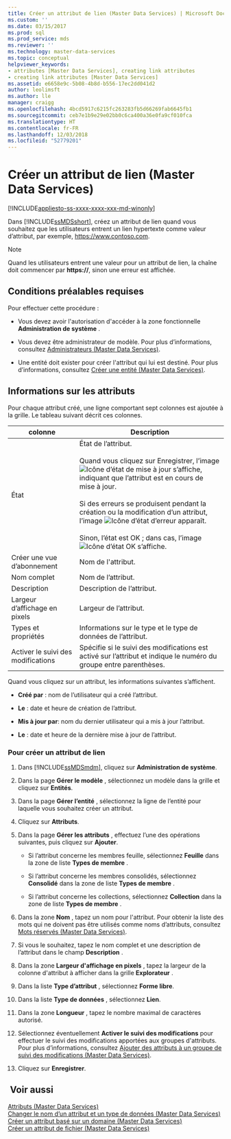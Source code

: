 ```yaml
---
title: Créer un attribut de lien (Master Data Services) | Microsoft Docs
ms.custom: ''
ms.date: 03/15/2017
ms.prod: sql
ms.prod_service: mds
ms.reviewer: ''
ms.technology: master-data-services
ms.topic: conceptual
helpviewer_keywords:
- attributes [Master Data Services], creating link attributes
- creating link attributes [Master Data Services]
ms.assetid: e6658e9c-5b08-4b8d-b556-17ec2dd041d2
author: leolimsft
ms.author: lle
manager: craigg
ms.openlocfilehash: 4bcd5917c6215fc263283fb5d66269fab6645fb1
ms.sourcegitcommit: ceb7e1b9e29e02bb0c6ca400a36e0fa9cf010fca
ms.translationtype: HT
ms.contentlocale: fr-FR
ms.lasthandoff: 12/03/2018
ms.locfileid: "52779201"
---
```

# <a name="create-a-link-attribute-master-data-services"></a>Créer un attribut de lien (Master Data Services)

[!INCLUDE[appliesto-ss-xxxx-xxxx-xxx-md-winonly](../includes/appliesto-ss-xxxx-xxxx-xxx-md-winonly.md)]

  Dans [!INCLUDE[ssMDSshort](../includes/ssmdsshort-md.md)], créez un attribut de lien quand vous souhaitez que les utilisateurs entrent un lien hypertexte comme valeur d’attribut, par exemple, https://www.contoso.com.  
  
> [!NOTE]  
>  Quand les utilisateurs entrent une valeur pour un attribut de lien, la chaîne doit commencer par **https://**, sinon une erreur est affichée.  
  
## <a name="prerequisites"></a>Conditions préalables requises  
 Pour effectuer cette procédure :  
  
-   Vous devez avoir l'autorisation d'accéder à la zone fonctionnelle **Administration de système** .  
  
-   Vous devez être administrateur de modèle. Pour plus d’informations, consultez [Administrateurs &#40;Master Data Services&#41;](../master-data-services/administrators-master-data-services.md).  
  
-   Une entité doit exister pour créer l'attribut qui lui est destiné. Pour plus d’informations, consultez [Créer une entité &#40;Master Data Services&#41;](../master-data-services/create-an-entity-master-data-services.md).  
  
## <a name="attribute-information"></a>Informations sur les attributs  
 Pour chaque attribut créé, une ligne comportant sept colonnes est ajoutée à la grille. Le tableau suivant décrit ces colonnes.  
  
|colonne|Description|  
|------------|-----------------|  
|État|État de l’attribut.<br /><br /> Quand vous cliquez sur Enregistrer, l’image ![Icône d’état de mise à jour](../master-data-services/media/mds-statusicon-updating.png "Icône d’état de mise à jour") s’affiche, indiquant que l’attribut est en cours de mise à jour.<br /><br /> Si des erreurs se produisent pendant la création ou la modification d’un attribut, l’image ![Icône d’état d’erreur](../master-data-services/media/mds-statusicon-error.png "Icône d’état d’erreur") apparaît.<br /><br /> Sinon, l’état est OK ; dans cas, l’image ![Icône d’état OK](../master-data-services/media/mds-statusicon-ok.png "Icône d’état OK") s’affiche.|  
|Créer une vue d’abonnement|Nom de l'attribut.|  
|Nom complet|Nom de l’attribut.|  
|Description|Description de l’attribut.|  
|Largeur d’affichage en pixels|Largeur de l’attribut.|  
|Types et propriétés|Informations sur le type et le type de données de l’attribut.|  
|Activer le suivi des modifications|Spécifie si le suivi des modifications est activé sur l’attribut et indique le numéro du groupe entre parenthèses.|  
  
 Quand vous cliquez sur un attribut, les informations suivantes s’affichent.  
  
-   **Créé par** : nom de l’utilisateur qui a créé l’attribut.  
  
-   **Le** : date et heure de création de l’attribut.  
  
-   **Mis à jour par**: nom du dernier utilisateur qui a mis à jour l’attribut.  
  
-   **Le** : date et heure de la dernière mise à jour de l’attribut.  
  
### <a name="to-create-a-link-attribute"></a>Pour créer un attribut de lien  
  
1.  Dans [!INCLUDE[ssMDSmdm](../includes/ssmdsmdm-md.md)], cliquez sur **Administration de système**.  
  
2.  Dans la page **Gérer le modèle** , sélectionnez un modèle dans la grille et cliquez sur **Entités**.  
  
3.  Dans la page **Gérer l’entité** , sélectionnez la ligne de l’entité pour laquelle vous souhaitez créer un attribut.  
  
4.  Cliquez sur **Attributs**.  
  
5.  Dans la page **Gérer les attributs** , effectuez l’une des opérations suivantes, puis cliquez sur **Ajouter**.  
  
    -   Si l’attribut concerne les membres feuille, sélectionnez **Feuille** dans la zone de liste **Types de membre** .  
  
    -   Si l’attribut concerne les membres consolidés, sélectionnez **Consolidé** dans la zone de liste **Types de membre** .  
  
    -   Si l’attribut concerne les collections, sélectionnez **Collection** dans la zone de liste **Types de membre** .  
  
6.  Dans la zone **Nom** , tapez un nom pour l'attribut. Pour obtenir la liste des mots qui ne doivent pas être utilisés comme noms d’attributs, consultez [Mots réservés &#40;Master Data Services&#41;](../master-data-services/reserved-words-master-data-services.md).  
  
7.  Si vous le souhaitez, tapez le nom complet et une description de l’attribut dans le champ **Description** .  
  
8.  Dans la zone **Largeur d'affichage en pixels** , tapez la largeur de la colonne d'attribut à afficher dans la grille **Explorateur** .  
  
9. Dans la liste **Type d’attribut** , sélectionnez **Forme libre**.  
  
10. Dans la liste **Type de données** , sélectionnez **Lien**.  
  
11. Dans la zone **Longueur** , tapez le nombre maximal de caractères autorisé.  
  
12. Sélectionnez éventuellement **Activer le suivi des modifications** pour effectuer le suivi des modifications apportées aux groupes d'attributs. Pour plus d’informations, consultez [Ajouter des attributs à un groupe de suivi des modifications &#40;Master Data Services&#41;](../master-data-services/add-attributes-to-a-change-tracking-group-master-data-services.md).  
  
13. Cliquez sur **Enregistrer**.  
  
## <a name="see-also"></a> Voir aussi  
 [Attributs &#40;Master Data Services&#41;](../master-data-services/attributes-master-data-services.md)   
 [Changer le nom d’un attribut et un type de données &#40;Master Data Services&#41;](../master-data-services/change-an-attribute-name-and-data-type-master-data-services.md)   
 [Créer un attribut basé sur un domaine &#40;Master Data Services&#41;](../master-data-services/create-a-domain-based-attribute-master-data-services.md)   
 [Créer un attribut de fichier &#40;Master Data Services&#41;](../master-data-services/create-a-file-attribute-master-data-services.md)  
  
  
